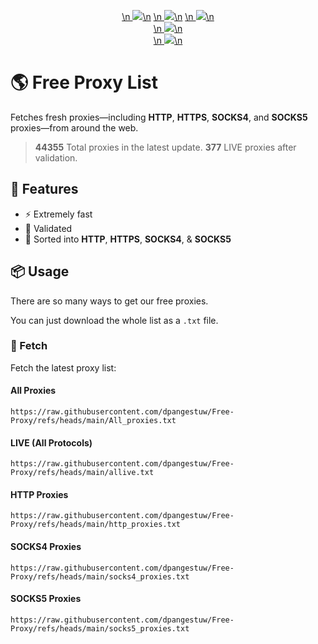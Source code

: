 <p align="center">
  <a href="https://raw.githubusercontent.com/dpangestuw/Free-Proxy/refs/heads/main/http_proxies.txt">\n    <img src="https://img.shields.io/badge/Http_Proxies-38603-blue">\n</a> <a href="https://raw.githubusercontent.com/dpangestuw/Free-Proxy/refs/heads/main/socks4_proxies.txt">\n    <img src="https://img.shields.io/badge/Socks4_Proxies-3341-blue">\n</a> <a href="https://raw.githubusercontent.com/dpangestuw/Free-Proxy/refs/heads/main/socks5_proxies.txt">\n    <img src="https://img.shields.io/badge/Socks5_Proxies-2289-blue">\n</a>
  <br>
  <a href="https://raw.githubusercontent.com/dpangestuw/Free-Proxy/refs/heads/main/All_proxies.txt">\n    <img src="https://img.shields.io/badge/All_Proxies-44355-success">\n</a> <br><a href="https://raw.githubusercontent.com/dpangestuw/Free-Proxy/refs/heads/main/allive.txt">\n    <img src="https://img.shields.io/badge/All_LIVE-377-brightgreen">\n</a>
</p>

# 🌎 Free Proxy List
Fetches fresh proxies—including **HTTP**, **HTTPS**, **SOCKS4**, and **SOCKS5** proxies—from around the web.
> **44355** Total proxies in the latest update.
> **377** LIVE proxies after validation.

## 🎯 Features
* ⚡ Extremely fast
* 📝 Validated
* 📓 Sorted into **HTTP**, **HTTPS**, **SOCKS4**, & **SOCKS5**

## 📦 Usage
There are so many ways to get our free proxies.

You can just download the whole list as a `.txt` file.

### 🔑 Fetch
Fetch the latest proxy list:

#### All Proxies
```shell
https://raw.githubusercontent.com/dpangestuw/Free-Proxy/refs/heads/main/All_proxies.txt
```

#### LIVE (All Protocols)
```shell
https://raw.githubusercontent.com/dpangestuw/Free-Proxy/refs/heads/main/allive.txt
```

#### HTTP Proxies
```shell
https://raw.githubusercontent.com/dpangestuw/Free-Proxy/refs/heads/main/http_proxies.txt
```

#### SOCKS4 Proxies
```shell
https://raw.githubusercontent.com/dpangestuw/Free-Proxy/refs/heads/main/socks4_proxies.txt
```

#### SOCKS5 Proxies
```shell
https://raw.githubusercontent.com/dpangestuw/Free-Proxy/refs/heads/main/socks5_proxies.txt
```
